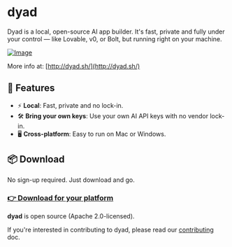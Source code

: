 # dyad

Dyad is a local, open-source AI app builder. It's fast, private and fully under your control — like Lovable, v0, or Bolt, but running right on your machine.

[![Image](https://github.com/user-attachments/assets/f6c83dfc-6ffd-4d32-93dd-4b9c46d17790)](http://dyad.sh/)

More info at: [http://dyad.sh/](http://dyad.sh/)

## 🚀 Features

- ⚡️ **Local**: Fast, private and no lock-in.
- 🛠 **Bring your own keys**: Use your own AI API keys with no vendor lock-in.
- 🖥️ **Cross-platform**: Easy to run on Mac or Windows.

## 📦 Download

No sign-up required. Just download and go.

### [👉 Download for your platform](https://www.dyad.sh/#download)

**dyad** is open source (Apache 2.0-licensed).

If you're interested in contributing to dyad, please read our [contributing](./CONTRIBUTING.md) doc.
